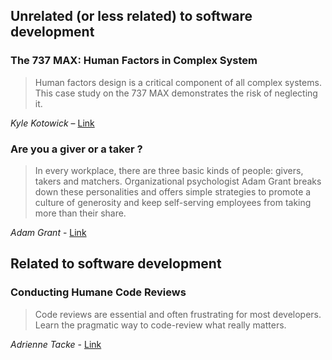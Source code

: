 ## Unrelated (or less related) to software development

### The 737 MAX: Human Factors in Complex System 

> Human factors design is a critical component of all complex systems. This case study on the 737 MAX demonstrates the risk of neglecting it.

*Kyle Kotowick* – [Link](https://www.youtube.com/watch?v=R7PNS0QEw0w)

### Are you a giver or a taker ?

> In every workplace, there are three basic kinds of people: givers, takers and matchers. Organizational psychologist Adam Grant breaks down these personalities and offers simple strategies to promote a culture of generosity and keep self-serving employees from taking more than their share.

*Adam Grant* - [Link](https://www.youtube.com/watch?v=YyXRYgjQXX0)

## Related to software development

### Conducting Humane Code Reviews

> Code reviews are essential and often frustrating for most developers. Learn the pragmatic way to code-review what really matters.

*Adrienne Tacke* - [Link](https://www.youtube.com/watch?v=X9PJky1hjOE)

